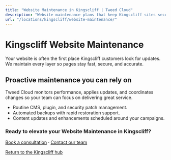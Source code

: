 ```yaml
---
title: "Website Maintenance in Kingscliff | Tweed Cloud"
description: "Website maintenance plans that keep Kingscliff sites secure and up to date."
url: "/locations/kingscliff/website-maintenance/"
---
```


# Kingscliff Website Maintenance

Your website is often the first place Kingscliff customers look for updates. We maintain every layer so pages stay fast, secure, and accurate.

## Proactive maintenance you can rely on

Tweed Cloud monitors performance, applies updates, and coordinates changes so your team can focus on delivering great service.

- Routine CMS, plugin, and security patch management.
- Automated backups with rapid restoration support.
- Content updates and enhancements scheduled around your campaigns.

### Ready to elevate your Website Maintenance in Kingscliff?

[Book a consultation](/consultation/) · [Contact our team](/contact/)

[Return to the Kingscliff hub](/locations/kingscliff/)

